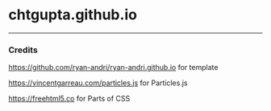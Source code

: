 # chtgupta.github.io
---
### Credits
https://github.com/ryan-andri/ryan-andri.github.io for template

https://vincentgarreau.com/particles.js for Particles.js

https://freehtml5.co for Parts of CSS
